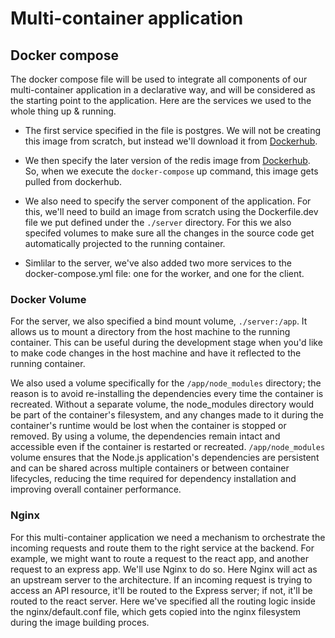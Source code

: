 # Multi-container application

## Docker compose
The docker compose file will be used to integrate all components of our multi-container application in a declarative way, and will be considered as the starting point to the application. Here are the services we used to the whole thing up & running.

- The first service specified in the file is postgres. We will not be creating this image from scratch, but instead we'll download it from [Dockerhub](https://hub.docker.com/_/postgres).

- We then specify the later version of the redis image from [Dockerhub](https://hub.docker.com/_/redis). So, when we execute the ```docker-compose``` up command, this image gets pulled from dockerhub.

- We also need to specify the server component of the application. For this, we'll need to build an image from scratch using the Dockerfile.dev file we put defined under the ```./server``` directory. For this we also specifed volumes to make sure all the changes in the source code get automatically projected to the running container. 

- Simlilar to the server, we've also added two more services to the docker-compose.yml file: one for the worker, and one for the client. 

### Docker Volume
For the server, we also specified a bind mount volume, ```./server:/app```. It allows us to mount a directory from the host machine to the running container. This can be useful during the development stage when you'd like to make code changes in the host machine and have it reflected to the running container.

 We also used a volume specifically for the ```/app/node_modules``` directory; the reason is to avoid re-installing the dependencies every time the container is recreated. Without a separate volume, the node_modules directory would be part of the container's filesystem, and any changes made to it during the container's runtime would be lost when the container is stopped or removed. By using a volume, the dependencies remain intact and accessible even if the container is restarted or recreated. ```/app/node_modules``` volume ensures that the Node.js application's dependencies are persistent and can be shared across multiple containers or between container lifecycles, reducing the time required for dependency installation and improving overall container performance.

 ### Nginx
 For this multi-container application we need a mechanism to orchestrate the incoming requests and route them to the right service at the backend. For example, we might want to route a request to the react app, and another request to an express app. We'll use Nginx to do so. Here Nginx will act as an upstream server to the architecture. If an incoming request is trying to access an API resource, it'll be routed to the Express server; if not, it'll be routed to the react server. Here we've specified all the routing logic inside the nginx/default.conf file, which gets copied into the nginx filesystem during the image building proces.